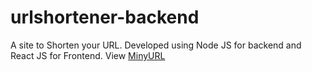 # urlshortener-backend

A site to Shorten your URL. Developed using Node JS for backend and React JS for Frontend.
View [MinyURL](https://minyurl.netlify.app/)
